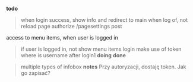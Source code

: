 **todo**
> when login success, show info and redirect to main
> when log of, not reload page
> authorize /pagesettings post

access to menu items, when user is logged in 
> if user is logged in, not show menu items login 
make use of token
where is username after login1
**doing**
**done**

> multiple types of infobox
**notes**
Przy autoryzacji, dostaję token. Jak go zapisać?
